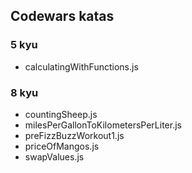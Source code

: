 ## Codewars katas



### 5 kyu

- calculatingWithFunctions.js


### 8 kyu

- countingSheep.js
- milesPerGallonToKilometersPerLiter.js
- preFizzBuzzWorkout1.js
- priceOfMangos.js
- swapValues.js

